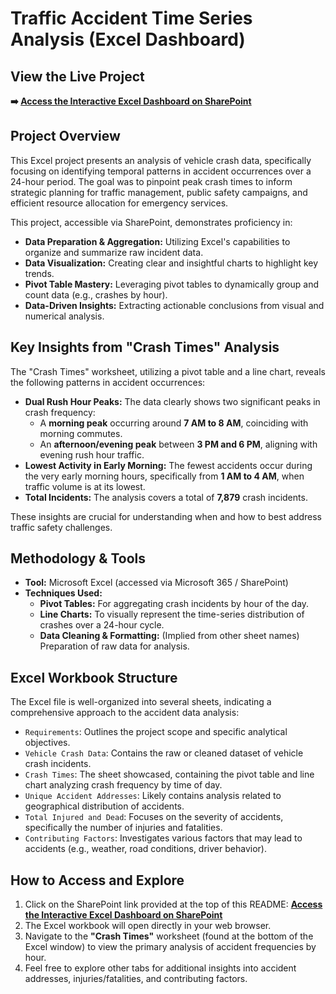 # Traffic Accident Time Series Analysis (Excel Dashboard)

## View the Live Project

**➡️ [Access the Interactive Excel Dashboard on SharePoint](https://truman0-my.sharepoint.com/:x:/g/personal/ti81427_truman_edu/EbihXw9n9-NEmd3jgaoyIKMBy3ehvrBr9gKacZuxft5nuw?e=9Il519)**

## Project Overview

This Excel project presents an analysis of vehicle crash data, specifically focusing on identifying temporal patterns in accident occurrences over a 24-hour period. The goal was to pinpoint peak crash times to inform strategic planning for traffic management, public safety campaigns, and efficient resource allocation for emergency services.

This project, accessible via SharePoint, demonstrates proficiency in:
*   **Data Preparation & Aggregation:** Utilizing Excel's capabilities to organize and summarize raw incident data.
*   **Data Visualization:** Creating clear and insightful charts to highlight key trends.
*   **Pivot Table Mastery:** Leveraging pivot tables to dynamically group and count data (e.g., crashes by hour).
*   **Data-Driven Insights:** Extracting actionable conclusions from visual and numerical analysis.

## Key Insights from "Crash Times" Analysis

The "Crash Times" worksheet, utilizing a pivot table and a line chart, reveals the following patterns in accident occurrences:

*   **Dual Rush Hour Peaks:** The data clearly shows two significant peaks in crash frequency:
    *   A **morning peak** occurring around **7 AM to 8 AM**, coinciding with morning commutes.
    *   An **afternoon/evening peak** between **3 PM and 6 PM**, aligning with evening rush hour traffic.
*   **Lowest Activity in Early Morning:** The fewest accidents occur during the very early morning hours, specifically from **1 AM to 4 AM**, when traffic volume is at its lowest.
*   **Total Incidents:** The analysis covers a total of **7,879** crash incidents.

These insights are crucial for understanding when and how to best address traffic safety challenges.

## Methodology & Tools

*   **Tool:** Microsoft Excel (accessed via Microsoft 365 / SharePoint)
*   **Techniques Used:**
    *   **Pivot Tables:** For aggregating crash incidents by hour of the day.
    *   **Line Charts:** To visually represent the time-series distribution of crashes over a 24-hour cycle.
    *   **Data Cleaning & Formatting:** (Implied from other sheet names) Preparation of raw data for analysis.

## Excel Workbook Structure

The Excel file is well-organized into several sheets, indicating a comprehensive approach to the accident data analysis:

*   `Requirements`: Outlines the project scope and specific analytical objectives.
*   `Vehicle Crash Data`: Contains the raw or cleaned dataset of vehicle crash incidents.
*   `Crash Times`: The sheet showcased, containing the pivot table and line chart analyzing crash frequency by time of day.
*   `Unique Accident Addresses`: Likely contains analysis related to geographical distribution of accidents.
*   `Total Injured and Dead`: Focuses on the severity of accidents, specifically the number of injuries and fatalities.
*   `Contributing Factors`: Investigates various factors that may lead to accidents (e.g., weather, road conditions, driver behavior).

## How to Access and Explore

1.  Click on the SharePoint link provided at the top of this README: **[Access the Interactive Excel Dashboard on SharePoint](https://truman0-my.sharepoint.com/:x:/g/personal/ti81427_truman_edu/EbihXw9n9-NEmd3jgaoyIKMBy3ehvrBr9gKacZuxft5nuw?e=9Il519)**
2.  The Excel workbook will open directly in your web browser.
3.  Navigate to the **"Crash Times"** worksheet (found at the bottom of the Excel window) to view the primary analysis of accident frequencies by hour.
4.  Feel free to explore other tabs for additional insights into accident addresses, injuries/fatalities, and contributing factors.
